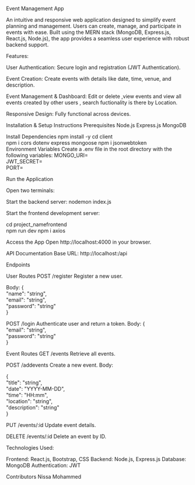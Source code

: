 Event Management App

An intuitive and responsive web application designed to simplify event planning and management.
Users can create, manage, and participate in events with ease. Built using the MERN stack (MongoDB, Express.js, React.js, Node.js), the app provides a seamless user experience with robust backend support.

Features:

User Authentication: Secure login and registration (JWT Authentication).

Event Creation: Create events with details like date, time, venue, and description.

Event Management & Dashboard: Edit or delete ,view events and view all events created by other users , search fuctionality is there by Location.

Responsive Design: Fully functional across devices.

Installation & Setup Instructions
Prerequisites
   Node.js
   Express.js
   MongoDB


Install Dependencies
      npm install -y 
      cd client  
      npm i cors dotenv express mongoose
      npm i jsonwebtoken  
      Environment Variables
      Create a .env file in the root directory with the following variables: MONGO_URI=<Your MongoDB Connection String>  
      JWT_SECRET=<Your JWT Secret Key>  
      PORT=<Server Port>  

Run the Application

Open two terminals:

Start the backend server:
nodemon index.js  

Start the frontend development server:

cd project_namefrontend  
npm run dev
npm i axios

 
Access the App
Open http://localhost:4000 <PORT> in your browser.

API Documentation
Base URL:
http://localhost:<PORT>/api

Endpoints

User Routes
POST /register
Register a new user.

Body:
{  
  "name": "string",  
  "email": "string",  
  "password": "string"  
}
  
POST /login
Authenticate user and return a token.
Body:
{  
  "email": "string",  
  "password": "string"  
}  

Event Routes
GET /events
Retrieve all events.

POST /addevents
Create a new event.
Body:

{  
  "title": "string",  
  "date": "YYYY-MM-DD",  
  "time": "HH:mm",  
  "location": "string",  
  "description": "string"  
}  

PUT /events/:id
Update event details.

DELETE /events/:id
Delete an event by ID.

Technologies Used:

Frontend: React.js, Bootstrap, CSS
Backend: Node.js, Express.js
Database: MongoDB
Authentication: JWT

Contributors
Nissa Mohammed
